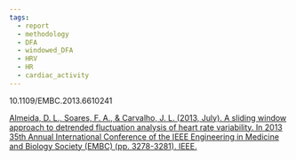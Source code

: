 ```yaml
---
tags:
  - report
  - methodology
  - DFA
  - windowed_DFA
  - HRV
  - HR
  - cardiac_activity
---
```

10.1109/EMBC.2013.6610241

[Almeida, D. L., Soares, F. A., & Carvalho, J. L. (2013, July). A sliding window approach to detrended fluctuation analysis of heart rate variability. In 2013 35th Annual International Conference of the IEEE Engineering in Medicine and Biology Society (EMBC) (pp. 3278-3281). IEEE.](https://ieeexplore.ieee.org/stamp/stamp.jsp?arnumber=6610241&casa_token=iVj1PAa5VU8AAAAA:8msxCWHI_BqEwfM71TsJ9jFkAnSuSOyupBs_a8mpYwN0c5afZ1DFX-Q3goi8YqRdC_6wdJxn&tag=1)